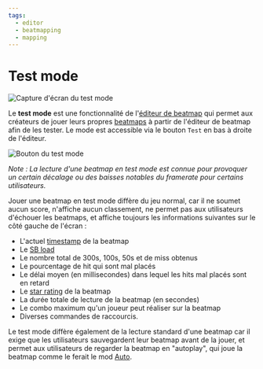 ```yaml
---
tags:
  - editor
  - beatmapping
  - mapping
---
```


# Test mode

![Capture d'écran du test mode](img/test-mode-example.jpg "Utilisation du test mode avec la fonction de lecture automatique")

Le **test mode** est une fonctionnalité de l'[éditeur de beatmap](/wiki/Client/Beatmap_editor) qui permet aux créateurs de jouer leurs propres [beatmaps](/wiki/Beatmap) à partir de l'éditeur de beatmap afin de les tester. Le mode est accessible via le bouton `Test` en bas à droite de l'éditeur.

![Bouton du test mode](img/test-mode-button.png "Le bouton du test mode dans l'éditeur de beatmap")

*Note : La lecture d'une beatmap en test mode est connue pour provoquer un certain décalage ou des baisses notables du framerate pour certains utilisateurs.*

Jouer une beatmap en test mode diffère du jeu normal, car il ne soumet aucun score, n'affiche aucun classement, ne permet pas aux utilisateurs d'échouer les beatmaps, et affiche toujours les informations suivantes sur le côté gauche de l'écran :

- L'actuel [timestamp](/wiki/Modding/Timestamp) de la beatmap
- Le [SB load](/wiki/Client/Beatmap_editor/SB_Load)
- Le nombre total de 300s, 100s, 50s et de miss obtenus
- Le pourcentage de hit qui sont mal placés
- Le délai moyen (en millisecondes) dans lequel les hits mal placés sont en retard
- Le [star rating](/wiki/Beatmap/Star_rating) de la beatmap  
- La durée totale de lecture de la beatmap (en secondes)
- Le combo maximum qu'un joueur peut réaliser sur la beatmap
- Diverses commandes de raccourcis.

Le test mode diffère également de la lecture standard d'une beatmap car il exige que les utilisateurs sauvegardent leur beatmap avant de la jouer, et permet aux utilisateurs de regarder la beatmap en "autoplay", qui joue la beatmap comme le ferait le mod [Auto](/wiki/Gameplay/Game_modifier/Auto).
